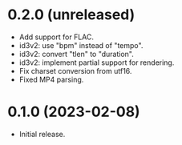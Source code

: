 0.2.0 (unreleased)
=====
- Add support for FLAC.
- id3v2: use "bpm" instead of "tempo".
- id3v2: convert "tlen" to "duration".
- id3v2: implement partial support for rendering.
- Fix charset conversion from utf16.
- Fixed MP4 parsing.

0.1.0 (2023-02-08)
=====
- Initial release.
